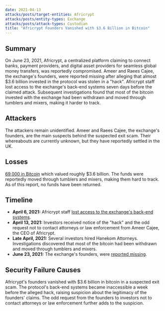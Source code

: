 ```yaml
---
date: 2021-04-13
attacks/posts/target-entities: Africrypt
attacks/posts/entity-types: Exchange
attacks/posts/attack-types: Custodian
title: "Africrypt Founders Vanished with $3.6 Billion in Bitcoin"
---
```


## Summary

On June 23, 2021, Africrypt, a centralized platform claiming to connect banks, payment providers, and digital asset providers for seamless global money transfers, was reportedly compromised. Ameer and Raees Cajee, the exchange's founders, were reported missing after alleging that almost $3.6 billion invested in the protocol was stolen in a "hack". Africrypt staff lost access to the exchange's back-end systems seven days before the claimed attack. Subsequent investigations found that most of the bitcoin invested with the exchange had been withdrawn and moved through tumblers and mixers, making it harder to track.

## Attackers

The attackers remain unidentified. Ameer and Raees Cajee, the exchange's founders, are the main suspects behind the suspected exit scam. Their whereabouts are currently unknown, but they have reportedly settled in the UK.

## Losses

[69,000 in Bitcoin](https://cryptobriefing.com/africrypt-founders-disappear-3-6-billion-btc/#:~:text=In%20one%20of%20the%20biggest%20crypto%20heists%20ever%2C,of%20the%20largest%20BTC%20thefts%20in%20crypto%20history.) which valued roughly $3.6 billion. The funds were reportedly moved through tumblers and mixers, making them hard to track. As of this report, no funds have been returned.

## Timeline

- **April 6, 2021:** Africrypt staff [lost access to the exchange's back-end systems](https://hypebeast.com/2021/6/africrypt-bitcoin-founders-missing-hack-south-africa).
- **April 13, 2021:** Investors received notice of the "hack" and the odd request not to contact attorneys or law enforcement from Ameer Cajee, the CEO of Africrypt.
- **Late April, 2021:** Several investors hired Hanekom Attorneys. Investigations discovered that most of the bitcoin had been withdrawn and moved through tumblers and mixers.
- **June 23, 2021:** The exchange's founders, were [reported missing](https://finance.yahoo.com/news/africrypt-bitcoin-disappearance-174636634.html).

## Security Failure Causes

Africrypt's founders vanished with $3.6 billion in bitcoin in a suspected exit scam. The protocol's back-end systems became inaccessible a week before the alleged hack, raising suspicion about the legitimacy of the founders' claims. The odd request from the founders to investors not to contact attorneys or law enforcement further adds to the suspicion.
